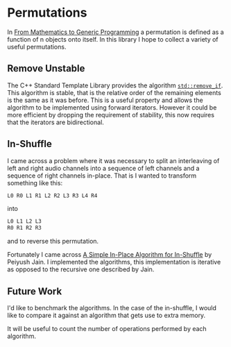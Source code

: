 # Permutations

In [From Mathematics to Generic Programming](https://www.fm2gp.com) a
permutation is defined as a function of n objects onto itself. In this library
I hope to collect a variety of useful permutations.

## Remove Unstable

The C++ Standard Template Library provides the algorithm
[`std::remove_if`](https://en.cppreference.com/w/cpp/algorithm/remove). This
algorithm is stable, that is the relative order of the remaining elements is
the same as it was before. This is a useful property and allows the algorithm
to be implemented using forward iterators. However it could be more efficient
by dropping the requirement of stability, this now requires that the iterators
are bidirectional.

## In-Shuffle

I came across a problem where it was necessary to split an interleaving of left
and right audio channels into a sequence of left channels and a sequence of
right channels in-place.  That is I wanted to transform something like this:

```txt
L0 R0 L1 R1 L2 R2 L3 R3 L4 R4
```

into

```txt
L0 L1 L2 L3
R0 R1 R2 R3
```

and to reverse this permutation.

Fortunately I came across [A Simple In-Place Algorithm for
In-Shuffle](https://arxiv.org/abs/0805.1598) by Peiyush Jain. I implemented the
algorithms, this implementation is iterative as opposed to the recursive one
described by Jain.

## Future Work

I'd like to benchmark the algorithms. In the case of the in-shuffle, I would like to compare it
against an algorithm that gets use to extra memory.

It will be useful to count the number of operations performed by each algorithm.
